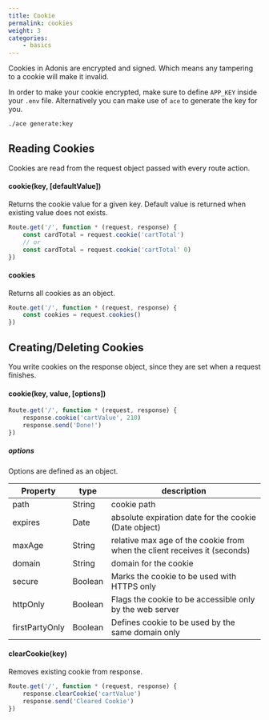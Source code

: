 ```yaml
---
title: Cookie
permalink: cookies
weight: 3
categories:
	- basics
---
```


Cookies in Adonis are encrypted and signed. Which means any tampering to a cookie will make it invalid. 

In order to make your cookie encrypted, make sure to define `APP_KEY` inside your `.env` file. Alternatively you can make use of `ace` to generate the key for you.

```bash
./ace generate:key
```

## Reading Cookies

Cookies are read from the request object passed with every route action.

#### cookie(key, [defaultValue])

Returns the cookie value for a given key. Default value is returned when existing value does not exists.

```javascript
Route.get('/', function * (request, response) {
	const cardTotal = request.cookie('cartTotal')
	// or
	const cardTotal = request.cookie('cartTotal' 0)
})
```

#### cookies

Returns all cookies as an object.

```javascript
Route.get('/', function * (request, response) {
	const cookies = request.cookies()
})
```

## Creating/Deleting Cookies

You write cookies on the response object, since they are set when a request finishes.

#### cookie(key, value, [options])

```javascript
Route.get('/', function * (request, response) {
	response.cookie('cartValue', 210)
	response.send('Done!')
})
```

##### options

Options are defined as an object.

| Property       | type    | description                              |
| -------------- | ------- | ---------------------------------------- |
| path           | String  | cookie path                              |
| expires        | Date    | absolute expiration date for the cookie (Date object) |
| maxAge         | String  | relative max age of the cookie from when the client receives it (seconds) |
| domain         | String  | domain for the cookie                    |
| secure         | Boolean | Marks the cookie to be used with HTTPS only |
| httpOnly       | Boolean | Flags the cookie to be accessible only by the web server |
| firstPartyOnly | Boolean | Defines cookie to be used by the same domain only |

#### clearCookie(key)

Removes existing cookie from response.

```javascript
Route.get('/', function * (request, response) {
	response.clearCookie('cartValue')
	response.send('Cleared Cookie')
})
```